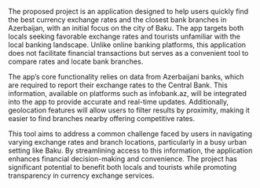 The proposed project is an application designed to help users quickly find the best currency exchange rates and the closest bank branches in Azerbaijan, with an initial focus on the city of Baku. The app targets both locals seeking favorable exchange rates and tourists unfamiliar with the local banking landscape. Unlike online banking platforms, this application does not facilitate financial transactions but serves as a convenient tool to compare rates and locate bank branches.

The app’s core functionality relies on data from Azerbaijani banks, which are required to report their exchange rates to the Central Bank. This information, available on platforms such as infobank.az, will be integrated into the app to provide accurate and real-time updates. Additionally, geolocation features will allow users to filter results by proximity, making it easier to find branches nearby offering competitive rates.

This tool aims to address a common challenge faced by users in navigating varying exchange rates and branch locations, particularly in a busy urban setting like Baku. By streamlining access to this information, the application enhances financial decision-making and convenience. The project has significant potential to benefit both locals and tourists while promoting transparency in currency exchange services.